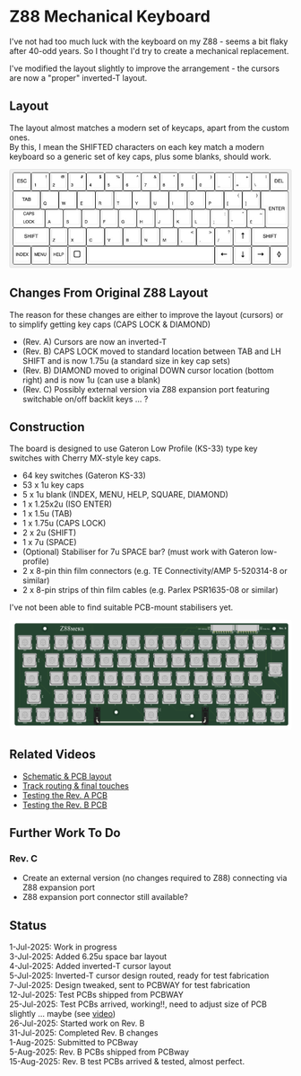 # Z88 Mechanical Keyboard
I've not had too much luck with the keyboard on my Z88 - seems a bit flaky after 40-odd years.  So I thought I'd try to create a mechanical replacement.<br>

I've modified the layout slightly to improve the arrangement - the cursors are now a "proper" inverted-T layout.<br>

## Layout
The layout almost matches a modern set of keycaps, apart from the custom ones.<br>
By this, I mean the SHIFTED characters on each key match a modern keyboard so a generic set of key caps, plus some blanks, should work.<br>

![Z88 Keyboard Layout](ISO_Layout/cambridge-computer-z88_T_cursor.jpg)

## Changes From Original Z88 Layout
The reason for these changes are either to improve the layout (cursors) or to simplify getting key caps (CAPS LOCK & DIAMOND)
- (Rev. A) Cursors are now an inverted-T
- (Rev. B) CAPS LOCK moved to standard location between TAB and LH SHIFT and is now 1.75u (a standard size in key cap sets)
- (Rev. B) DIAMOND moved to original DOWN cursor location (bottom right) and is now 1u (can use a blank)
- (Rev. C) Possibly external version via Z88 expansion port featuring switchable on/off backlit keys ... ?

## Construction
The board is designed to use Gateron Low Profile (KS-33) type key switches with Cherry MX-style key caps.<br>

- 64 key switches (Gateron KS-33)
- 53 x 1u key caps
- 5 x 1u blank (INDEX, MENU, HELP, SQUARE, DIAMOND)
- 1 x 1.25x2u (ISO ENTER)
- 1 x 1.5u (TAB)
- 1 x 1.75u (CAPS LOCK)
- 2 x 2u (SHIFT)
- 1 x 7u (SPACE)
- (Optional) Stabiliser for 7u SPACE bar? (must work with Gateron low-profile)
- 2 x 8-pin thin film connectors (e.g. TE Connectivity/AMP 5-520314-8 or similar)
- 2 x 8-pin strips of thin film cables (e.g. Parlex PSR1635-08 or similar)

I've not been able to find suitable PCB-mount stabilisers yet.<br>

![3D image of keyboard](Z88_Mechanical_Keyboard_T_cursor_3D.png)

## Related Videos
- [Schematic & PCB layout](https://youtu.be/C3n-ExND1uk)
- [Track routing & final touches](https://youtu.be/aaBBvU5d50o)
- [Testing the Rev. A PCB](https://youtu.be/vxIY81ir3Ao)
- [Testing the Rev. B PCB](https://youtu.be/KMXMAZTbPG8)

## Further Work To Do 
### Rev. C
- Create an external version (no changes required to Z88) connecting via Z88 expansion port
- Z88 expansion port connector still available?

## Status
1-Jul-2025: Work in progress<br>
3-Jul-2025: Added 6.25u space bar layout<br>
4-Jul-2025: Added inverted-T cursor layout<br>
5-Jul-2025: Inverted-T cursor design routed, ready for test fabrication<br>
7-Jul-2025: Design tweaked, sent to PCBWAY for test fabrication<br>
12-Jul-2025: Test PCBs shipped from PCBWAY<br>
25-Jul-2025: Test PCBs arrived, working!!, need to adjust size of PCB slightly ... maybe (see [video](https://youtu.be/vxIY81ir3Ao))<br>
26-Jul-2025: Started work on Rev. B<br>
31-Jul-2025: Completed Rev. B changes<br>
1-Aug-2025: Submitted to PCBway<br>
5-Aug-2025: Rev. B PCBs shipped from PCBway<br>
15-Aug-2025: Rev. B test PCBs arrived & tested, almost perfect.<br>



